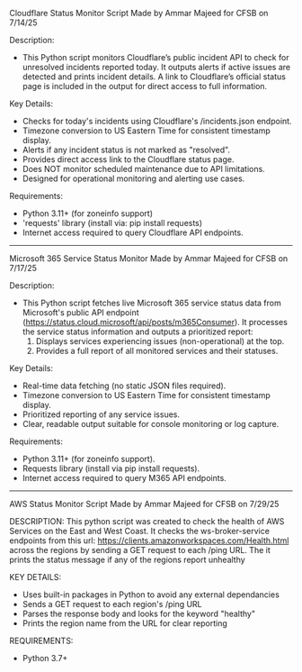 Cloudflare Status Monitor Script
Made by Ammar Majeed for CFSB on 7/14/25

Description:
  - This Python script monitors Cloudflare’s public incident API to check for unresolved incidents reported today. It outputs alerts if active issues are detected and prints incident details. A link to Cloudflare’s official status page is included in the output for direct access to full information.

Key Details:
  - Checks for today's incidents using Cloudflare's /incidents.json endpoint.
  - Timezone conversion to US Eastern Time for consistent timestamp display.
  - Alerts if any incident status is not marked as "resolved".
  - Provides direct access link to the Cloudflare status page.
  - Does NOT monitor scheduled maintenance due to API limitations.
  - Designed for operational monitoring and alerting use cases.

Requirements:
  - Python 3.11+ (for zoneinfo support)
  - 'requests' library (install via: pip install requests)
  - Internet access required to query Cloudflare API endpoints.
------------------------------------------------------------------------------------------------------------------------------------------------------------------------------------------------------------------
Microsoft 365 Service Status Monitor
Made by Ammar Majeed for CFSB on 7/17/25

Description:
  - This Python script fetches live Microsoft 365 service status data from Microsoft's public API endpoint (https://status.cloud.microsoft/api/posts/m365Consumer). It processes the service status information and outputs a prioritized report:
       1. Displays services experiencing issues (non-operational) at the top.
       2. Provides a full report of all monitored services and their statuses.

Key Details:
  - Real-time data fetching (no static JSON files required).
  - Timezone conversion to US Eastern Time for consistent timestamp display.
  - Prioritized reporting of any service issues.
  - Clear, readable output suitable for console monitoring or log capture.

Requirements:
  - Python 3.11+ (for zoneinfo support).
  - Requests library (install via pip install requests).
  - Internet access required to query M365 API endpoints.
------------------------------------------------------------------------------------------------------------------------------------------------------------------------------------------------------------------
AWS Status Monitor Script
Made by Ammar Majeed for CFSB on 7/29/25

DESCRIPTION:
  This python script was created to check the health of AWS Services on the East and West Coast. It checks the
ws-broker-service endpoints from this url: https://clients.amazonworkspaces.com/Health.html across the regions 
by sending a GET request to each /ping URL. The it prints the status message if any of the regions report unhealthy

KEY DETAILS:
  - Uses built-in packages in Python to avoid any external dependancies
  - Sends a GET request to each region's /ping URL
  - Parses the response body and looks for the keyword "healthy"
  - Prints the region name from the URL for clear reporting

REQUIREMENTS:
  - Python 3.7+
